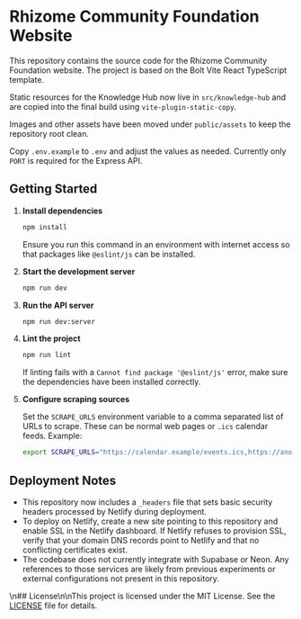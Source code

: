 # Rhizome Community Foundation Website

This repository contains the source code for the Rhizome Community Foundation website. The project is based on the Bolt Vite React TypeScript template.

Static resources for the Knowledge Hub now live in `src/knowledge-hub` and are copied into the final build using `vite-plugin-static-copy`.

Images and other assets have been moved under `public/assets` to keep the repository root clean.

Copy `.env.example` to `.env` and adjust the values as needed. Currently only `PORT` is required for the Express API.

## Getting Started

1. **Install dependencies**

   ```bash
   npm install
   ```

   Ensure you run this command in an environment with internet access so that packages like `@eslint/js` can be installed.

2. **Start the development server**

   ```bash
   npm run dev
   ```

3. **Run the API server**

   ```bash
   npm run dev:server
   ```

4. **Lint the project**

   ```bash
   npm run lint
   ```

   If linting fails with a `Cannot find package '@eslint/js'` error, make sure the dependencies have been installed correctly.

5. **Configure scraping sources**

   Set the `SCRAPE_URLS` environment variable to a comma separated list of URLs to scrape. These can be normal web pages or `.ics` calendar feeds. Example:

   ```bash
   export SCRAPE_URLS="https://calendar.example/events.ics,https://another.org/events"
   ```

## Deployment Notes

- This repository now includes a `_headers` file that sets basic security headers processed by Netlify during deployment.
- To deploy on Netlify, create a new site pointing to this repository and enable SSL in the Netlify dashboard. If Netlify refuses to provision SSL, verify that your domain DNS records point to Netlify and that no conflicting certificates exist.
- The codebase does not currently integrate with Supabase or Neon. Any references to those services are likely from previous experiments or external configurations not present in this repository.

\n## License\n\nThis project is licensed under the MIT License. See the [LICENSE](LICENSE) file for details.
